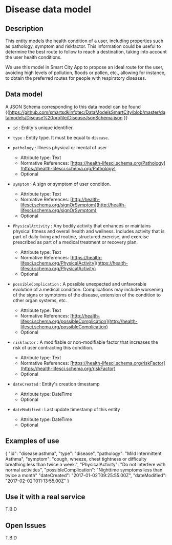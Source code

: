 # Disease data model

## Description
This entity models the health condition of a user, including properties such as pathology, symptom and riskfactor. This information could be useful to determine the best route to follow to reach a destination, taking into account the user health conditions. 

We use this model in Smart City App to propose an ideal route for the user, avoiding high levels of pollution, floods or pollen, etc., allowing for instance, to obtain the preferred routes for people with respiratory diseases.

## Data model
A JSON Schema corresponding to this data model can be found {{https://github.com/smartsdkInfotec/DataModelsSmartCity/blob/master/datamodels/Disease%20profile/DiseaseJsonSchema.json }}

+ `id` : Entity's unique identifier. 

+ `type` : Entity type. It must be equal to `disease`.

+ `pathology` : Illness physical or mental of user
    + Attribute type: Text
	+ Normative References: [https://health-lifesci.schema.org/Pathology](https://health-lifesci.schema.org/Pathology)
    + Optional

+ `symptom` : A sign or symptom of user condition.
    + Attribute type: Text
	+ Normative References: [http://health-lifesci.schema.org/signOrSymptom](http://health-lifesci.schema.org/signOrSymptom)
    + Optional

+ `PhysicalActivity` : Any bodily activity that enhances or maintains physical fitness and overall health and wellness. Includes activity that is part of daily living and routine, structured exercise, and exercise prescribed as part of a medical treatment or recovery plan.
    + Attribute type: Text
	+ Normative References: [https://health-lifesci.schema.org/PhysicalActivity](https://health-lifesci.schema.org/PhysicalActivity)
	+ Optional
	
+ `possibleComplication` : A possible unexpected and unfavorable evolution of a medical condition. Complications may include worsening of the signs or symptoms of the disease, extension of the condition to other organ systems, etc.
    + Attribute type: Text
	+ Normative References: [http://health-lifesci.schema.org/possibleComplication](http://health-lifesci.schema.org/possibleComplication)
	+ Optional
	
+ `riskfactor` : A modifiable or non-modifiable factor that increases the risk of user contracting this condition.
    + Attribute type: Text
	+ Normative References: [https://health-lifesci.schema.org/riskFactor](https://health-lifesci.schema.org/riskFactor)
    + Optional
	
+ `dateCreated` : Entity's creation timestamp
	 + Attribute type: DateTime
	 + Optional

+ `dateModified` : Last update timestamp of this entity
	+ Attribute type: DateTime
	+ Optional

## Examples of use

{
  "id": "disease:asthma",
  "type": "disease", 
  "pathology": "Mild Intermittent Asthma",
  "symptom": "cough, wheeze, chest tightness or difficulty breathing less than twice a week.", 
  "PhysicalActivity": "Do not interfere with normal activities",
  "possibleComplication": "Nighttime symptoms less than twice a month"
  "dateCreated": "2017-01-02T09:25:55.00Z",
  "dateModified": "2017-02-02T011:13:55.00Z"
}  

## Use it with a real service
T.B.D

## Open Issues
T.B.D